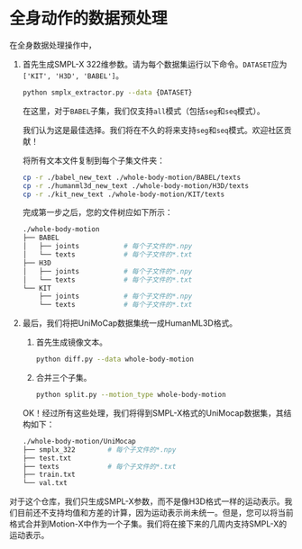 # 全身动作的数据预处理

在全身数据处理操作中，

1. 首先生成SMPL-X 322维参数。请为每个数据集运行以下命令。`DATASET`应为 `['KIT', 'H3D', 'BABEL']`。
    
    ```bash
    python smplx_extractor.py --data {DATASET}
    ```
    
    在这里，对于`BABEL`子集，我们仅支持`all`模式（包括`seg`和`seq`模式）。
    
    我们认为这是最佳选择。我们将在不久的将来支持`seg`和`seq`模式。欢迎社区贡献！
    
    将所有文本文件复制到每个子集文件夹：
    
    ```bash
    cp -r ./babel_new_text ./whole-body-motion/BABEL/texts
    cp -r ./humanml3d_new_text ./whole-body-motion/H3D/texts
    cp -r ./kit_new_text ./whole-body-motion/KIT/texts
    ```
    
    完成第一步之后，您的文件树应如下所示：
    
    ```bash
    ./whole-body-motion
    ├── BABEL
    │   ├── joints           # 每个子文件的*.npy
    │   └── texts            # 每个子文件的*.txt
    ├── H3D
    │   ├── joints           # 每个子文件的*.npy
    │   └── texts            # 每个子文件的*.txt
    └── KIT
        ├── joints           # 每个子文件的*.npy
        └── texts            # 每个子文件的*.txt
    ```
    
2. 最后，我们将把UniMoCap数据集统一成HumanML3D格式。
    1. 首先生成镜像文本。
        
        ```bash
        python diff.py --data whole-body-motion
        ```
        
    2. 合并三个子集。
        
        ```bash
        python split.py --motion_type whole-body-motion
        ```
        
    
    OK！经过所有这些处理，我们将得到SMPL-X格式的UniMocap数据集，其结构如下：
    
    ```bash
    ./whole-body-motion/UniMocap
    ├── smplx_322        # 每个子文件的*.npy
    ├── test.txt
    ├── texts            # 每个子文件的*.txt
    ├── train.txt
    └── val.txt
    ```
    
对于这个仓库，我们只生成SMPL-X参数，而不是像H3D格式一样的运动表示。我们目前还不支持均值和方差的计算，因为运动表示尚未统一。但是，您可以将当前格式合并到Motion-X中作为一个子集。我们将在接下来的几周内支持SMPL-X的运动表示。